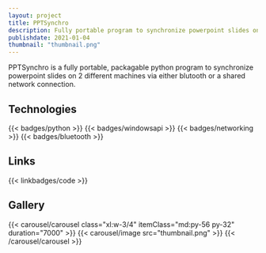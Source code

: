 ```yaml
---
layout: project
title: PPTSynchro
description: Fully portable program to synchronize powerpoint slides on 2 different machines via either blutooth or a shared network connection
publishdate: 2021-01-04
thumbnail: "thumbnail.png"
---
```


PPTSynchro is a fully portable, packagable python program to synchronize powerpoint slides on 2 different machines via either blutooth or a shared network connection.

## Technologies
{{< badges/python >}}
{{< badges/windowsapi >}}
{{< badges/networking >}}
{{< badges/bluetooth >}}

## Links
{{< linkbadges/code >}}

## Gallery
{{< carousel/carousel class="xl:w-3/4" itemClass="md:py-56 py-32" duration="7000" >}}
    {{< carousel/image src="thumbnail.png" >}}
{{< /carousel/carousel >}}
